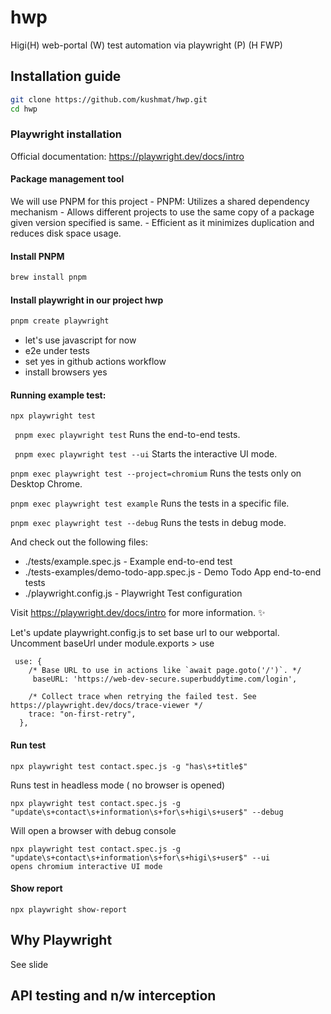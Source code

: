 # hwp

Higi(H) web-portal (W) test automation via playwright (P) (H FWP)

## Installation guide

```bash
git clone https://github.com/kushmat/hwp.git
cd hwp
```

### Playwright installation

Official documentation: https://playwright.dev/docs/intro

#### Package management tool

We will use PNPM for this project - PNPM: Utilizes a shared dependency mechanism - Allows different projects to use the same copy of a package given version specified is same. - Efficient as it minimizes duplication and reduces disk space usage.

#### Install PNPM

```bash
brew install pnpm
```

#### Install playwright in our project hwp

```bash
pnpm create playwright
```

- let's use javascript for now
- e2e under tests
- set yes in github actions workflow
- install browsers yes

#### Running example test:

```shell
npx playwright test
```

` pnpm exec playwright test`
Runs the end-to-end tests.

` pnpm exec playwright test --ui`
Starts the interactive UI mode.

`pnpm exec playwright test --project=chromium`
Runs the tests only on Desktop Chrome.

`pnpm exec playwright test example`
Runs the tests in a specific file.

`pnpm exec playwright test --debug`
Runs the tests in debug mode.

And check out the following files:

- ./tests/example.spec.js - Example end-to-end test
- ./tests-examples/demo-todo-app.spec.js - Demo Todo App end-to-end tests
- ./playwright.config.js - Playwright Test configuration

Visit https://playwright.dev/docs/intro for more information. ✨

Let's update playwright.config.js to set base url to our webportal. Uncomment baseUrl under module.exports > use

```
 use: {
    /* Base URL to use in actions like `await page.goto('/')`. */
     baseURL: 'https://web-dev-secure.superbuddytime.com/login',

    /* Collect trace when retrying the failed test. See https://playwright.dev/docs/trace-viewer */
    trace: "on-first-retry",
  },
```

#### Run test

```
npx playwright test contact.spec.js -g "has\s+title$"
```

Runs test in headless mode ( no browser is opened)

```
npx playwright test contact.spec.js -g "update\s+contact\s+information\s+for\s+higi\s+user$" --debug
```

Will open a browser with debug console

```
npx playwright test contact.spec.js -g "update\s+contact\s+information\s+for\s+higi\s+user$" --ui
opens chromium interactive UI mode
```

#### Show report

```
npx playwright show-report
```

## Why Playwright

See slide

## API testing and n/w interception
